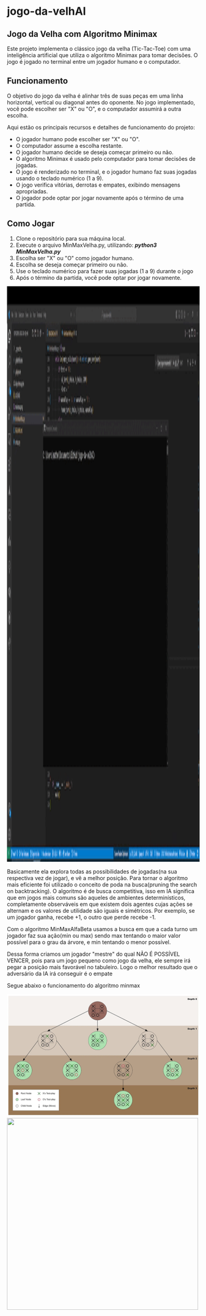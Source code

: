 # jogo-da-velhAI
<h2>Jogo da Velha com Algoritmo Minimax</h2>

<p>Este projeto implementa o clássico jogo da velha (Tic-Tac-Toe) com uma inteligência artificial que utiliza o algoritmo Minimax para tomar decisões. O jogo é jogado no terminal entre um jogador humano e o computador.</p>

<h2>Funcionamento</h2>
<p>O objetivo do jogo da velha é alinhar três de suas peças em uma linha horizontal, vertical ou diagonal antes do oponente. No jogo implementado, você pode escolher ser "X" ou "O", e o computador assumirá a outra escolha.

Aqui estão os principais recursos e detalhes de funcionamento do projeto:</p>
<ul>
  <li>O jogador humano pode escolher ser "X" ou "O".</li>
  <li>O computador assume a escolha restante.</li>
  <li>O jogador humano decide se deseja começar primeiro ou não.</li>
  <li>O algoritmo Minimax é usado pelo computador para tomar decisões de jogadas.</li>
  <li>O jogo é renderizado no terminal, e o jogador humano faz suas jogadas usando o teclado numérico (1 a 9).</li>
  <li>O jogo verifica vitórias, derrotas e empates, exibindo mensagens apropriadas.</li>
  <li>O jogador pode optar por jogar novamente após o término de uma partida.</li>
</ul>

<h2>Como Jogar</h2>
<ol>
  <li>Clone o repositório para sua máquina local.</li>
  <li>Execute o arquivo MinMaxVelha.py, utilizando: <b><i>python3 MinMaxVelha.py</i></b></li>
  <li>Escolha ser "X" ou "O" como jogador humano.</li>
  <li>Escolha se deseja começar primeiro ou não.</li>
  <li>Use o teclado numérico para fazer suas jogadas (1 a 9) durante o jogo</li>
  <li>Após o término da partida, você pode optar por jogar novamente.</li>
</ol>
<img src="run.gif" width="1000" height="1500"/>

<p>Basicamente ela explora todas as possibilidades de jogadas(na sua respectiva vez de jogar), e vê a melhor posição. 
Para tornar o algoritmo mais eficiente foi utilizado o conceito de poda na busca(pruning the search on backtracking).
O algoritmo é de busca competitiva, isso em IA significa que em jogos mais comuns são aqueles de ambientes determinísticos, 
completamente observáveis em que existem dois agentes cujas ações se alternam e os valores de utilidade são iguais e simétricos.
Por exemplo, se um jogador ganha, recebe +1, o outro que perde recebe -1. </p>
<p> Com o algoritmo MinMaxAlfaBeta usamos a busca em que a cada turno um jogador faz sua ação(min ou max) sendo max tentando o maior valor possível para o grau da árvore,
e min tentando o menor possível.</p>
<p> Dessa forma criamos um jogador "mestre" do qual NÃO É POSSÍVEL VENCER, pois para um jogo pequeno como jogo da velha, ele sempre irá pegar a posição mais favorável no tabuleiro. Logo o melhor resultado que o adversário da IA irá conseguir é o empate</p>
<p> Segue abaixo o funcionamento do algoritmo minmax</p>
<img src="minimax.png"/>
<br>
  <img src="https://c.tenor.com/GX5odnI5fgkAAAAC/idea-genius.gif" width="500" height="500">
